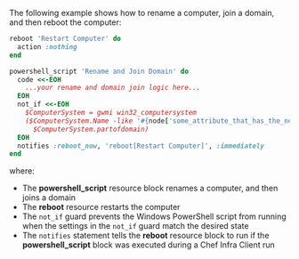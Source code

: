 The following example shows how to rename a computer, join a domain, and
then reboot the computer:

``` ruby
reboot 'Restart Computer' do
  action :nothing
end

powershell_script 'Rename and Join Domain' do
  code <<-EOH
    ...your rename and domain join logic here...
  EOH
  not_if <<-EOH
    $ComputerSystem = gwmi win32_computersystem
    ($ComputerSystem.Name -like '#{node['some_attribute_that_has_the_new_name']}') -and
      $ComputerSystem.partofdomain)
  EOH
  notifies :reboot_now, 'reboot[Restart Computer]', :immediately
end
```

where:

-   The **powershell_script** resource block renames a computer, and
    then joins a domain
-   The **reboot** resource restarts the computer
-   The `not_if` guard prevents the Windows PowerShell script from
    running when the settings in the `not_if` guard match the desired
    state
-   The `notifies` statement tells the **reboot** resource block to run
    if the **powershell_script** block was executed during a Chef Infra
    Client run